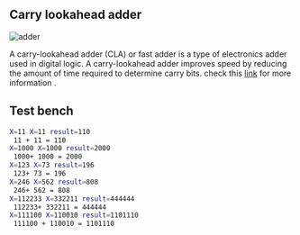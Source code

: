 ## Carry lookahead adder
![adder](https://github.com/EnigmaticAbyss/DigitalDesignLab/raw/main/RIscVCPU/Adder/adder.png)

A carry-lookahead adder (CLA) or fast adder is a type of electronics adder used in digital logic. A carry-lookahead adder improves speed by reducing the amount of time required to determine carry bits.
check this [link](https://en.wikipedia.org/wiki/Carry-lookahead_adder) for more information .


## Test bench
```bash
X=11 X=11 result=110
 11 + 11 = 110
X=1000 X=1000 result=2000
 1000+ 1000 = 2000
X=123 X=73 result=196
 123+ 73 = 196
X=246 X=562 result=808
 246+ 562 = 808
X=112233 X=332211 result=444444
 112233+ 332211 = 444444
X=111100 X=110010 result=1101110
 111100 + 110010 = 1101110
```